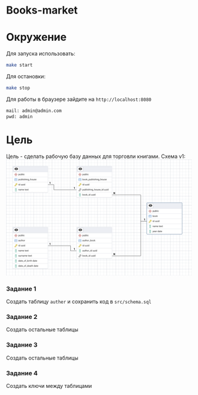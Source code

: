 # Books-market

# Окружение

Для запуска использовать:
```sh
make start
```

Для остановки:
```sh
make stop
```

Для работы в браузере зайдите на `http://localhost:8080`
```
mail: admin@admin.com
pwd: admin
```

# Цель

Цель - сделать рабочую базу данных для торговли книгами.
Схема v1:
![image](./doc/img/Scheme.png)

### Задание 1
Создать таблицу `auther` и сохранить код в `src/schema.sql`

### Задание 2
Создать остальные таблицы

### Задание 3
Создать остальные таблицы

### Задание 4
Создать ключи между таблицами
